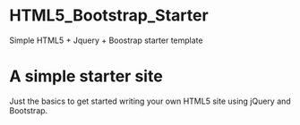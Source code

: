 # HTML5_Bootstrap_Starter
Simple HTML5 + Jquery + Boostrap starter template

# A simple starter site
Just the basics to get started writing your own HTML5 site using jQuery and Bootstrap.
